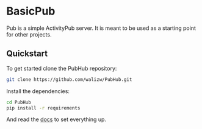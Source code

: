 # BasicPub

Pub is a simple ActivityPub server. It is meant to be used as a starting
point for other projects.

## Quickstart

To get started clone the PubHub repository:

```bash
git clone https://github.com/walizw/PubHub.git
```

Install the dependencies:

```bash
cd PubHub
pip install -r requirements
```

And read the [docs](docs/) to set everything up.